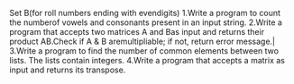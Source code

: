 Set B(for roll numbers ending with evendigits)
1.Write a program to count the numberof vowels and consonants present in an input string.
2.Write a program that accepts two matrices A and Bas input and returns their product AB.Check if A & B aremultipliable; if not, return error message.|
3.Write a program to find the number of common elements between two lists. The lists contain integers.
4.Write a program that accepts a matrix as input and returns its transpose.
